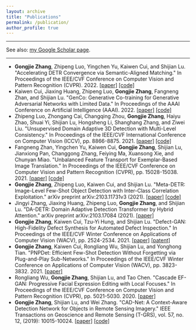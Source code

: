 ```yaml
---
layout: archive
title: "Publications"
permalink: /publication/
author_profile: true
---
```



------

See also: [my Google Scholar page](https://scholar.google.com/citations?user=sRBTPp4AAAAJ&hl=en).

------

* **Gongjie Zhang**, Zhipeng Luo, Yingchen Yu, Kaiwen Cui, and Shijian Lu. "Accelerating DETR Convergence via Semantic-Aligned Matching." In Proceedings of the IEEE/CVF Conference on Computer Vision and Pattern Recognition (CVPR). 2022. [\[paper\]](https://arxiv.org/abs/2203.06883) [\[code\]](https://github.com/ZhangGongjie/SAM-DETR)
* Kaiwen Cui, Jiaxing Huang, Zhipeng Luo, **Gongjie Zhang**, Fangneng Zhan, and Shijian Lu. "GenCo: Generative Co-training for Generative Adversarial Networks with Limited Data." In Proceedings of the AAAI Conference on Artificial Intelligence (AAAI). 2022. [\[paper\]](https://arxiv.org/abs/2110.01254) [\[code\]](https://github.com/jxhuang0508/GenCo)
* Zhipeng Luo, Zhongang Cai, Changqing Zhou, **Gongjie Zhang**, Haiyu Zhao, Shuai Yi, Shijian Lu, Hongsheng Li, Shanghang Zhang, and Ziwei Liu. "Unsupervised Domain Adaptive 3D Detection with Multi-Level Consistency." In Proceedings of the IEEE/CVF International Conference on Computer Vision (ICCV), pp. 8866-8875. 2021. [\[paper\]](https://arxiv.org/abs/2107.11355) [\[code\]](https://github.com/Jasonkks/mlcnet)
* Fangneng Zhan, Yingchen Yu, Kaiwen Cui, **Gongjie Zhang**, Shijian Lu, Jianxiong Pan, Changgong Zhang, Feiying Ma, Xuansong Xie, and Chunyan Miao. "Unbalanced Feature Transport for Exemplar-Based Image Translation." In Proceedings of the IEEE/CVF Conference on Computer Vision and Pattern Recognition (CVPR), pp. 15028-15038. 2021. [\[paper\]](https://arxiv.org/abs/2106.10482) [\[code\]](https://github.com/fnzhan/UNITE)
* **Gongjie Zhang**, Zhipeng Luo, Kaiwen Cui, and Shijian Lu. "Meta-DETR: Image-Level Few-Shot Object Detection with Inter-Class Correlation Exploitation." arXiv preprint arXiv:2103.11731v3 (2021). [\[paper\]](https://arxiv.org/abs/2103.11731v3) [\[code\]](https://github.com/ZhangGongjie/Meta-DETR)
* Jingyi Zhang, Jiaxing Huang, Zhipeng Luo, **Gongjie Zhang**, and Shijian Lu. "DA-DETR: Domain Adaptive Detection Transformer by Hybrid Attention." arXiv preprint arXiv:2103.17084 (2021). [\[paper\]](https://arxiv.org/abs/2103.17084)
* **Gongjie Zhang**, Kaiwen Cui, Tzu-Yi Hung, and Shijian Lu. "Defect-GAN: High-Fidelity Defect Synthesis for Automated Defect Inspection." In Proceedings of the IEEE/CVF Winter Conference on Applications of Computer Vision (WACV), pp. 2524-2534. 2021. [\[paper\]](https://openaccess.thecvf.com/content/WACV2021/html/Zhang_Defect-GAN_High-Fidelity_Defect_Synthesis_for_Automated_Defect_Inspection_WACV_2021_paper.html) [\[patent\]](https://ip2sg.ipos.gov.sg/RPS/WP/CM/IPDetailsPTP.aspx?AppNbr=Y%2faS2er8WxptAtxjoj6u8DEx8cfpOMN8GICgGb5mIbRVRDecKX9Jx3HBgHeWUzIZjL%2bdJOZiK%2fysSt8QDO2evbnwzpyB5m7R3zMk02%2bB2QsiMtPNIJBAoIj7MNDpZqa3xxxes83yaz8wGEWMtn7Ry33l%2f6b88BYxnLblGVXfoYqL3U%2fnX9ylMQmpM%2f6nbLsD50Bzx4ZAq6kztZsI1tN2zCeN4DJtvCOPnzPbIGMpt93jMGgg8b87eOaXqMadGoVRwM5bLjawhJll6yVdMdea6c4vj%2bS00AoiiyBOiKMes6UJsoH0%2bU9%2f%2bL2D3UneZpQkvatmdEwQ6s2ggu9PXxPd2w%3d%3d)
* **Gongjie Zhang**, Kaiwen Cui, Rongliang Wu, Shijian Lu, and Yonghong Tian. "PNPDet: Efficient Few-Shot Detection Without Forgetting via Plug-and-Play Sub-Networks." In Proceedings of the IEEE/CVF Winter Conference on Applications of Computer Vision (WACV), pp. 3823-3832. 2021. [\[paper\]](https://openaccess.thecvf.com/content/WACV2021/html/Zhang_PNPDet_Efficient_Few-Shot_Detection_Without_Forgetting_via_Plug-and-Play_Sub-Networks_WACV_2021_paper.html)
* Rongliang Wu, **Gongjie Zhang**, Shijian Lu, and Tao Chen. "Cascade EF-GAN: Progressive Facial Expression Editing with Local Focuses." In Proceedings of the IEEE/CVF Conference on Computer Vision and Pattern Recognition (CVPR), pp. 5021-5030. 2020. [\[paper\]](https://arxiv.org/abs/2003.05905)
* **Gongjie Zhang**, Shijian Lu, and Wei Zhang. "CAD-Net: A Context-Aware Detection Network for Objects in Remote Sensing Imagery." IEEE Transactions on Geoscience and Remote Sensing (T-GRS), vol. 57, no. 12, (2019): 10015-10024. [\[paper\]](https://arxiv.org/abs/1903.00857) [\[code\]](https://github.com/ZhangGongjie/CAD-Net)



